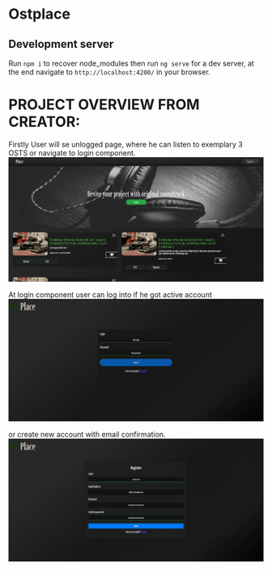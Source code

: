 # Ostplace

## Development server
Run `npm i` to recover node_modules then run `ng serve` for a dev server, at the end navigate to `http://localhost:4200/` in your browser.

# PROJECT OVERVIEW FROM CREATOR:
Firstly User will se unlogged page, where he can listen to exemplary 3 OSTS or navigate to login component.
<img src='www/unlogged.png' alt='unloggedSitePNG'/>

At login component user can log into if he got active account
<img src='www/login.png' alt='unloggedSitePNG'/>

or create new account with email confirmation.
<img src='www/register.png' alt='unloggedSitePNG'/>

